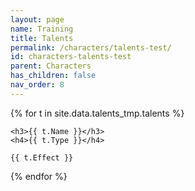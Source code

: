 ```yaml
---
layout: page
name: Training
title: Talents
permalink: /characters/talents-test/
id: characters-talents-test
parent: Characters
has_children: false
nav_order: 8
---
```



{% for t in site.data.talents_tmp.talents %}

    <h3>{{ t.Name }}</h3>
    <h4>{{ t.Type }}</h4>

    {{ t.Effect }}

{% endfor %}